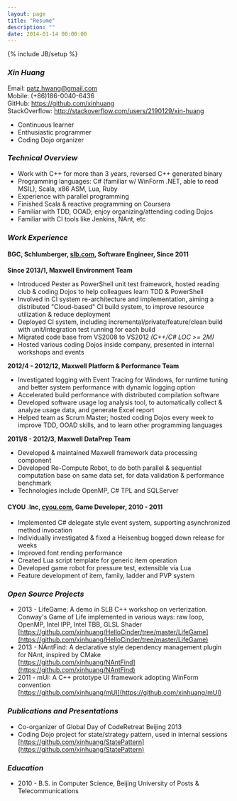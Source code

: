 ```yaml
---
layout: page
title: "Resume"
description: ""
date: 2014-01-14 00:00:00
---
```

{% include JB/setup %}
 
### ***Xin Huang***
 
Email:            [patz.hwang@gmail.com]  
Mobile:           (+86)186-0040-6436  
GitHub:           https://github.com/xinhuang    
StackOverflow:    http://stackoverflow.com/users/2190129/xin-huang    
 
* Continuous learner
* Enthusiastic programmer
* Coding Dojo organizer
 
### ***Technical Overview***
 
* Work with C++ for more than 3 years, reversed C++ generated binary
* Programming languages: C# (familiar w/ WinForm .NET, able to read MSIL), Scala, x86 ASM, Lua, Ruby
* Experience with parallel programming
* Finished Scala & reactive programming on Coursera
* Familiar with TDD, OOAD; enjoy organizing/attending coding Dojos
* Familiar with CI tools like Jenkins, NAnt, etc
 
### ***Work Experience***
 
#### **BGC, Schlumberger, [slb.com](http://www.slb.com), Software Engineer, Since 2011**
 
**Since 2013/1, Maxwell Environment Team**  
 
*  Introduced Pester as PowerShell unit test framework, hosted reading club & coding Dojos to help colleagues learn TDD & PowerShell  
*  Involved in CI system re-architecture and implementation, aiming a distributed "Cloud-based" CI build system, to improve resource utilization & reduce deployment
*  Deployed CI system, including incremental/private/feature/clean build with unit/integration test running for each build
*  Migrated code base from VS2008 to VS2012 _(C++/C# LOC >= 2M)_
*  Hosted various coding Dojos inside company, presented in internal workshops and events
 
**2012/4 - 2012/12, Maxwell Platform & Performance Team**  
 
*  Investigated logging with Event Tracing for Windows, for runtime tuning and better system performance with dynamic logging option  
*  Accelerated build performance with distributed compilation software  
*  Developed software usage log analysis tool, to automatically collect & analyze usage data, and generate Excel report    
*  Helped team as Scrum Master; hosted coding Dojos every week to improve TDD, OOAD skills, and to learn other programming languages  
 
**2011/8 - 2012/3, Maxwell DataPrep Team**  
 
*  Developed & maintained Maxwell framework data processing component  
*  Developed Re-Compute Robot, to do both parallel & sequential computation base on same data set, for data validation & performance benchmark  
*  Technologies include OpenMP, C# TPL and SQLServer  
 
 
#### **CYOU .Inc, [cyou.com](http://www.cyou.com), Game Developer, 2010 - 2011**
 
*  Implemented C# delegate style event system, supporting asynchronized method invocation  
*  Individually investigated & fixed a Heisenbug bogged down release for weeks  
*  Improved font rending performance   
*  Created Lua script template for generic item operation  
*  Developed game robot for pressure test, extensible via Lua  
*  Feature development of item, family, ladder and PVP system  
 
 
### ***Open Source Projects***
 
*  2013 - LifeGame: A demo in SLB C++ workshop on verterization. Conway's Game of Life implemented in various ways: raw loop, OpenMP, Intel IPP, Intel TBB, GLSL Shader  
    [https://github.com/xinhuang/HelloCinder/tree/master/LifeGame](https://github.com/xinhuang/HelloCinder/tree/master/LifeGame)
*  2013 - NAntFind: A declarative style dependency management plugin for NAnt, inspired by CMake  
    [https://github.com/xinhuang/NAntFind](https://github.com/xinhuang/NAntFind)
*  2011 - mUI: A C++ prototype UI framework adopting WinForm convention    
    [https://github.com/xinhuang/mUI](https://github.com/xinhuang/mUI)
 
### ***Publications and Presentations***
 
*  Co-organizer of Global Day of CodeRetreat Beijing 2013 
*  Coding Dojo project for state/strategy pattern, used in internal sessions  
  [https://github.com/xinhuang/StatePattern](https://github.com/xinhuang/StatePattern)
 
### ***Education***
*  2010 - B.S. in Computer Science, Beijing University of Posts & Telecommunications
 
 
[patz.hwang@gmail.com]:                               mailto:patz.hwang@gmail.com
[https://github.com/xinhuang]:                        https://github.com/xinhuang
[http://stackoverflow.com/users/2190129/xin-huang]:   http://stackoverflow.com/users/2190129/xin-huang
 
[gmail.ico]:                                          https://mail.google.com/favicon.ico
[github.ico]:                                         https://github.com/favicon.ico
[stackoverflow.ico]:                                  http://cdn.sstatic.net/stackoverflow/img/favicon.ico

